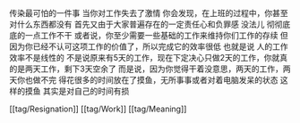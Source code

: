 传染最可怕的一件事 当你对工作失去了激情 你会发现，在上班的过程中，你甚至对什么东西都没有 首先又由于大家普遍存在的一定责任心和负罪感 没法儿 彻彻底底的一点工作不干 或者说，你至少需要一些基础的工作来维持你们工作的存续 但因为你已经不认可这项工作的价值了，所以完成它的效率很低 也就是说 人的工作效率不是线性的 不是说原来有5天的工作，现在下定决心只做2天的工作，你就真的是两天工作，剩下3天空余了 而是说，因为你觉得干着没意思，两天的工作，两天你也做不完 得花很多的时间放在了摸鱼，无所事事或者对着电脑发呆的状态 这样的摸鱼 其实是对自己的时间有损

[[tag/Resignation]] [[tag/Work]] [[tag/Meaning]]